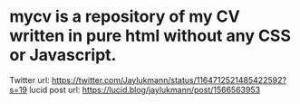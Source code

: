 # mycv is a repository of my CV written in pure html without any CSS or Javascript. 
Twitter url:   https://twitter.com/Jaylukmann/status/1164712521485422592?s=19
lucid post url: https://lucid.blog/jaylukmann/post/1566563953

